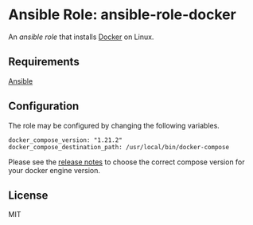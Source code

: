 # Ansible Role: ansible-role-docker

An *ansible role* that installs [Docker](https://docs.docker.com/) on Linux.

## Requirements

[Ansible](https://www.ansible.com/)

## Configuration

The role may be configured by changing the following variables.

    docker_compose_version: "1.21.2"
    docker_compose_destination_path: /usr/local/bin/docker-compose

Please see the [release notes](https://docs.docker.com/release-notes/docker-compose/) to choose the correct compose version for your docker engine version.

## License

MIT
